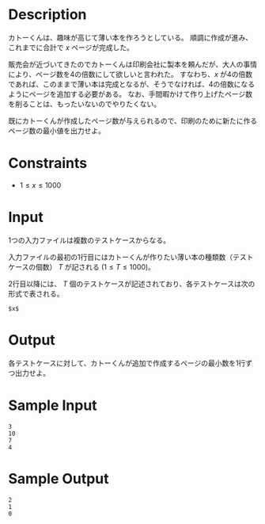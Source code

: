 # Description
カトーくんは、趣味が高じて薄い本を作ろうとしている。
順調に作成が進み、これまでに合計で $x$ ページが完成した。

販売会が近づいてきたのでカトーくんは印刷会社に製本を頼んだが、大人の事情により、ページ数を4の倍数にして欲しいと言われた。
すなわち、$x$ が4の倍数であれば、このままで薄い本は完成となるが、そうでなければ、4の倍数になるようにページを追加する必要がある。
なお、手間暇かけて作り上げたページ数を削ることは、もったいないのでやりたくない。

既にカトーくんが作成したページ数が与えられるので、印刷のために新たに作るページ数の最小値を出力せよ。

# Constraints
* $1 \leq x \leq 1000$

# Input
1つの入力ファイルは複数のテストケースからなる。

入力ファイルの最初の1行目にはカトーくんが作りたい薄い本の種類数（テストケースの個数） $T$ が記される $(1 \leq T \leq 1000)$。

2行目以降には、 $T$ 個のテストケースが記述されており、各テストケースは次の形式で表される。
```
$x$
```

# Output
各テストケースに対して、カトーくんが追加で作成するページの最小数を1行ずつ出力せよ。

# Sample Input
```
3
10
7
4
```

# Sample Output
```
2
1
0
```

